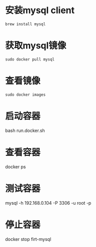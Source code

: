 # 安装mysql client
```
brew install mysql
```
# 获取mysql镜像
```
sudo docker pull mysql
```
# 查看镜像
```
sudo docker images
```
# 启动容器

bash run.docker.sh
# 查看容器
docker ps

# 测试容器

mysql -h 192.168.0.104 -P 3306 -u root -p

# 停止容器
docker stop firt-mysql
